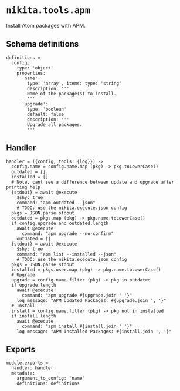 
# `nikita.tools.apm`

Install Atom packages with APM.

## Schema definitions

    definitions =
      config:
        type: 'object'
        properties:
          'name':
            type: 'array', items: type: 'string'
            description: '''
            Name of the package(s) to install.
            '''
          'upgrade':
            type: 'boolean'
            default: false
            description: '''
            Upgrade all packages.
            '''

## Handler

    handler = ({config, tools: {log}}) ->
      config.name = config.name.map (pkg) -> pkg.toLowerCase()
      outdated = []
      installed = []
      # Note, cant see a difference between update and upgrade after printing help
      {stdout} = await @execute
        $shy: true
        command: "apm outdated --json"
        # TODO: use the nikita.execute.json config
      pkgs = JSON.parse stdout
      outdated = pkgs.map (pkg) -> pkg.name.toLowerCase()
      if config.upgrade and outdated.length
        await @execute
          command: "apm upgrade --no-confirm"
        outdated = []
      {stdout} = await @execute
        $shy: true
        command: "apm list --installed --json"
        # TODO: use the nikita.execute.json config
      pkgs = JSON.parse stdout
      installed = pkgs.user.map (pkg) -> pkg.name.toLowerCase()
      # Upgrade
      upgrade = config.name.filter (pkg) -> pkg in outdated
      if upgrade.length
        await @execute
          command: "apm upgrade #{upgrade.join ' '}"
        log message: "APM Updated Packages: #{upgrade.join ', '}"
      # Install
      install = config.name.filter (pkg) -> pkg not in installed
      if install.length
        await @execute
          command: "apm install #{install.join ' '}"
        log message: "APM Installed Packages: #{install.join ', '}"

## Exports

    module.exports =
      handler: handler
      metadata:
        argument_to_config: 'name'
        definitions: definitions

